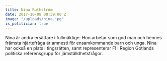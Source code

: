 ```yaml
---
title: Nina Ruthström
date: 2017-10-08 08:39:00 Z
image: "/uploads/nina.jpg"
is_politician: true
---
```


Nina är andra ersättare i fullmäktige. Hon arbetar som god man och hennes främsta hjärtefråga är amnesti för ensamkommande barn och unga. Nina har också en plats i tingsrätten, samt representerar F! i Region Gotlands politiska referensgrupp för jämställdhetsfrågor.